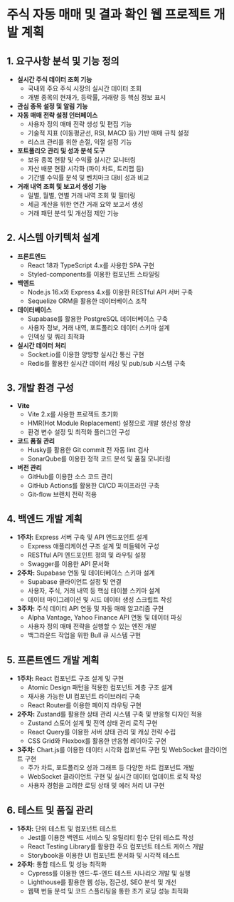 # 주식 자동 매매 및 결과 확인 웹 프로젝트 개발 계획

## 1. 요구사항 분석 및 기능 정의 
- **실시간 주식 데이터 조회 기능**
  - 국내외 주요 주식 시장의 실시간 데이터 조회
  - 개별 종목의 현재가, 등락률, 거래량 등 핵심 정보 표시
- **관심 종목 설정 및 알림 기능**
- **자동 매매 전략 설정 인터페이스**
  - 사용자 정의 매매 전략 생성 및 편집 기능
  - 기술적 지표 (이동평균선, RSI, MACD 등) 기반 매매 규칙 설정
  - 리스크 관리를 위한 손절, 익절 설정 기능
- **포트폴리오 관리 및 성과 분석 도구**
  - 보유 종목 현황 및 수익률 실시간 모니터링
  - 자산 배분 현황 시각화 (파이 차트, 트리맵 등)
  - 기간별 수익률 분석 및 벤치마크 대비 성과 비교
- **거래 내역 조회 및 보고서 생성 기능**
  - 일별, 월별, 연별 거래 내역 조회 및 필터링
  - 세금 계산을 위한 연간 거래 요약 보고서 생성
  - 거래 패턴 분석 및 개선점 제안 기능

## 2. 시스템 아키텍처 설계 
- **프론트엔드**
  - React 18과 TypeScript 4.x를 사용한 SPA 구현
  - Styled-components를 이용한 컴포넌트 스타일링
- **백엔드**
  - Node.js 16.x와 Express 4.x를 이용한 RESTful API 서버 구축
  - Sequelize ORM을 활용한 데이터베이스 조작
- **데이터베이스**
  - Supabase를 활용한 PostgreSQL 데이터베이스 구축
  - 사용자 정보, 거래 내역, 포트폴리오 데이터 스키마 설계
  - 인덱싱 및 쿼리 최적화
- **실시간 데이터 처리**
  - Socket.io를 이용한 양방향 실시간 통신 구현
  - Redis를 활용한 실시간 데이터 캐싱 및 pub/sub 시스템 구축

## 3. 개발 환경 구성 
- **Vite**
  - Vite 2.x를 사용한 프로젝트 초기화
  - HMR(Hot Module Replacement) 설정으로 개발 생산성 향상
  - 환경 변수 설정 및 최적화 플러그인 구성
- **코드 품질 관리**
  - Husky를 활용한 Git commit 전 자동 lint 검사
  - SonarQube를 이용한 정적 코드 분석 및 품질 모니터링
- **버전 관리**
  - GitHub를 이용한 소스 코드 관리
  - GitHub Actions를 활용한 CI/CD 파이프라인 구축
  - Git-flow 브랜치 전략 적용

## 4. 백엔드 개발 계획 
- **1주차:** Express 서버 구축 및 API 엔드포인트 설계
  - Express 애플리케이션 구조 설계 및 미들웨어 구성
  - RESTful API 엔드포인트 정의 및 라우팅 설정
  - Swagger를 이용한 API 문서화
- **2주차:** Supabase 연동 및 데이터베이스 스키마 설계
  - Supabase 클라이언트 설정 및 연결
  - 사용자, 주식, 거래 내역 등 핵심 테이블 스키마 설계
  - 데이터 마이그레이션 및 시드 데이터 생성 스크립트 작성
- **3주차:** 주식 데이터 API 연동 및 자동 매매 알고리즘 구현
  - Alpha Vantage, Yahoo Finance API 연동 및 데이터 파싱
  - 사용자 정의 매매 전략을 실행할 수 있는 엔진 개발
  - 백그라운드 작업을 위한 Bull 큐 시스템 구현

## 5. 프론트엔드 개발 계획 
- **1주차:** React 컴포넌트 구조 설계 및 구현
  - Atomic Design 패턴을 적용한 컴포넌트 계층 구조 설계
  - 재사용 가능한 UI 컴포넌트 라이브러리 구축
  - React Router를 이용한 페이지 라우팅 구현
- **2주차:** Zustand를 활용한 상태 관리 시스템 구축 및 반응형 디자인 적용
  - Zustand 스토어 설계 및 전역 상태 관리 로직 구현
  - React Query를 이용한 서버 상태 관리 및 캐싱 전략 수립
  - CSS Grid와 Flexbox를 활용한 반응형 레이아웃 구현
- **3주차:** Chart.js를 이용한 데이터 시각화 컴포넌트 구현 및 WebSocket 클라이언트 구현
  - 주가 차트, 포트폴리오 성과 그래프 등 다양한 차트 컴포넌트 개발
  - WebSocket 클라이언트 구현 및 실시간 데이터 업데이트 로직 작성
  - 사용자 경험을 고려한 로딩 상태 및 에러 처리 UI 구현

## 6. 테스트 및 품질 관리 
- **1주차:** 단위 테스트 및 컴포넌트 테스트
  - Jest를 이용한 백엔드 서비스 및 유틸리티 함수 단위 테스트 작성
  - React Testing Library를 활용한 주요 컴포넌트 테스트 케이스 개발
  - Storybook을 이용한 UI 컴포넌트 문서화 및 시각적 테스트
- **2주차:** 통합 테스트 및 성능 최적화
  - Cypress를 이용한 엔드-투-엔드 테스트 시나리오 개발 및 실행
  - Lighthouse를 활용한 웹 성능, 접근성, SEO 분석 및 개선
  - 웹팩 번들 분석 및 코드 스플리팅을 통한 초기 로딩 성능 최적화 

